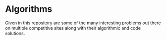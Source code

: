 # Algorithms
Given in this repository are some of the many interesting problems out there on multiple competitive sites along with their algorithmic and code solutions.
